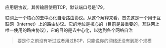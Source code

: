 应用层协议，其传输层使用TCP，默认端口号是179。

联网上一个核心的去中心化自治路由协议。从这个解释来看，首先这是一个用于互联网（Internet）上的路由协议。它的地位是核心的（目前是最重要的，互联网上唯一使用的路由协议），它的目的是去中心化，以达到各个网络自治

> 要是你之前没有听过或者用过BGP，只能说你的网络还没有到那个规模